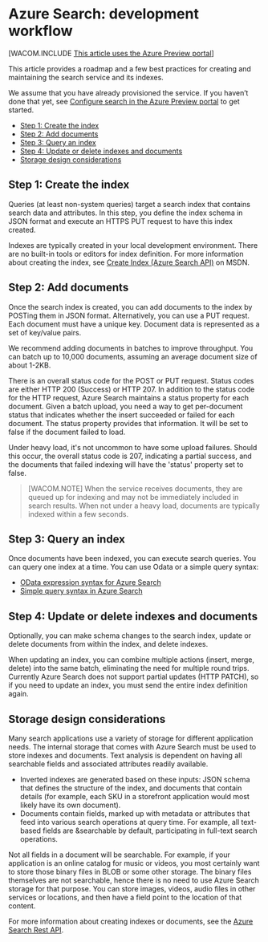<properties title="Search Service: workflow for developers" pageTitle="Search Service: workflow for developers" description="Search Service: workflow for developers" metaKeywords="" services="" solutions="" documentationCenter="" authors="heidist" videoId="" scriptId="" />

# Azure Search: development workflow

[WACOM.INCLUDE [This article uses the Azure Preview portal](../includes/preview-portal-note.md)]

This article provides a roadmap and a few best practices for creating and maintaining the search service and its indexes. 

We assume that you have already provisioned the service. If you haven’t done that yet, see [Configure search in the Azure Preview portal]() to get started.

+ [Step 1: Create the index](#sub-1)
+ [Step 2: Add documents](#sub-2)
+ [Step 3: Query an index](#sub-3)
+ [Step 4: Update or delete indexes and documents](#sub-4)
+ [Storage design considerations](#sub-5)


<h2 id="sub-1">Step 1: Create the index</h2>

Queries (at least non-system queries) target a search index that contains search data and attributes. In this step, you define the index schema in JSON format and execute an HTTPS PUT request to have this index created. 

Indexes are typically created in your local development environment. There are no built-in tools or editors for index definition. For more information about creating the index, see [Create Index (Azure Search API)](http://msdn.microsoft.com/en-us/library/dn798941.aspx) on MSDN.

<h2 id="sub-2">Step 2: Add documents</h2>

Once the search index is created, you can add documents to the index by POSTing them in JSON format. Alternatively, you can use a PUT request. Each document must have a unique key. Document data is represented as a set of key/value pairs.

We recommend adding documents in batches to improve throughput. You can batch up to 10,000 documents, assuming an average document size of about 1-2KB.

There is an overall status code for the POST or PUT request.  Status codes are either HTTP 200 (Success) or HTTP 207. In addition to the status code for the HTTP request, Azure Search maintains a status property for each document. Given a batch upload, you need a way to get per-document status that indicates whether the insert succeeded or failed for each document. The status property provides that information. It will be set to false if the document failed to load.

Under heavy load, it's not uncommon to have some upload failures. Should this occur, the overall status code is 207, indicating a partial success, and the documents that failed indexing will have the 'status' property set to false.

> [WACOM.NOTE] When the service receives documents, they are queued up for indexing and may not be immediately included in search results. When not under a heavy load, documents are typically indexed within a few seconds.


<h2 id="sub-3">Step 3: Query an index</h2>

Once documents have been indexed, you can execute search queries. You can query one index at a time. You can use Odata or a simple query syntax:

+	[OData expression syntax for Azure Search](http://msdn.microsoft.com/en-us/library/dn798921.aspx)
+	[Simple query syntax in Azure Search](http://msdn.microsoft.com/en-us/library/dn798920.aspx)

<h2 id="sub-4">Step 4: Update or delete indexes and documents</h2>

Optionally, you can make schema changes to the search index, update or delete documents from within the index, and delete indexes.

When updating an index, you can combine multiple actions (insert, merge, delete) into the same batch, eliminating the need for multiple round trips. Currently Azure Search does not support partial updates (HTTP PATCH), so if you need to update an index, you must send the entire index definition again.

<h2 id="sub-5">Storage design considerations</h2>

Many search applications use a variety of storage for different application needs. The internal storage that comes with Azure Search must be used to store indexes and documents. Text analysis is dependent on having all searchable fields and associated attributes readily available.

+	Inverted indexes are generated based on these inputs: JSON schema that defines the structure of the index, and documents that contain details (for example, each SKU in a storefront application would most likely have its own document).
+	Documents contain fields, marked up with metadata or attributes that feed into various search operations at query time. For example, all text-based fields are &searchable by default, participating in full-text search operations.

Not all fields in a document will be searchable. For example, if your application is an online catalog for music or videos, you most certainly want to store those binary files in BLOB or some other storage. The binary files themselves are not searchable, hence there is no need to use Azure Search storage for that purpose. You can store images, videos, audio files in other services or locations, and then have a field point to the location of that content. 

For more information about creating indexes or documents, see the [Azure Search Rest API](http://msdn.microsoft.com/en-us/library/dn798935.aspx).


<!--Anchors-->
[Step 1: Create the index]: #sub-1
[Step 2: Add documents]: #sub-2
[Step 3: Query an index]: #sub-3
[Step 4: Update or delete indexes and documents]: #sub-4
[Choosing a document store]: #sub-5


<!--Image references-->

<!--Link references-->
[Configure search in the Azure Preview portal]: ../search-configure/
[Manage your search service on Microsoft Azure]: ../search-manage/
[Create your first azure search solution]: ../search-create-first-solution/
